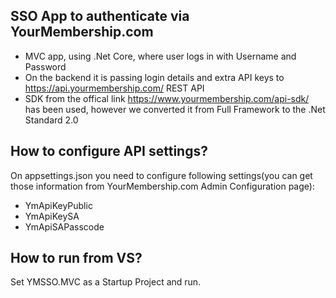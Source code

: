 ## SSO App to authenticate via YourMembership.com

- MVC app, using .Net Core, where user logs in with Username and Password
- On the backend it is passing login details and extra API keys to https://api.yourmembership.com/ REST API
- SDK from the offical link https://www.yourmembership.com/api-sdk/ has been used, however we converted it from Full Framework to the .Net Standard 2.0

## How to configure API settings?
On appsettings.json you need to configure following settings(you can get those information from YourMembership.com Admin Configuration page):
- YmApiKeyPublic
- YmApiKeySA
- YmApiSAPasscode

## How to run from VS?
Set YMSSO.MVC as a Startup Project and run.
